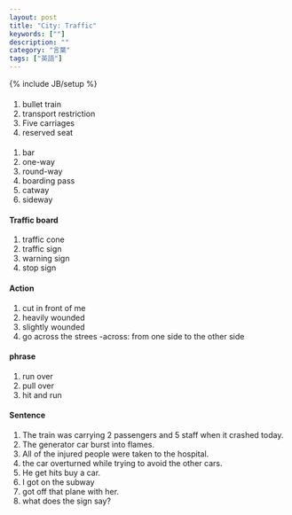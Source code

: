 ```yaml
---
layout: post
title: "City: Traffic"
keywords: [""]
description: ""
category: "言葉"
tags: ["英語"]
---
```

{% include JB/setup %}

####
1. bullet train
2. transport restriction
3. Five carriages
4. reserved seat

####
1. bar
2. one-way
3. round-way
4. boarding pass
5. catway
6. sideway

####

#### Traffic board
1. traffic cone
2. traffic sign
3. warning sign
4. stop sign


#### Action
1. cut in front of me
2. heavily wounded
3. slightly wounded
4. go across the strees
-across: from one side to the other side

#### phrase
1. run over
2. pull over
3. hit and run



#### Sentence
1. The train was carrying 2 passengers and 5 staff when it crashed today.
2. The generator car burst into flames.
3. All of the injured people were taken to the hospital.
4. the car overturned while trying to avoid the other cars.
5. He get hits buy a car.
6. I got on the subway
7. got off that plane with her.
8. what does the sign say?


